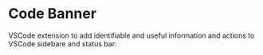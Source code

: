 # Code Banner

VSCode extension to add identifiable and useful information and actions to VSCode sidebare and status bar:


